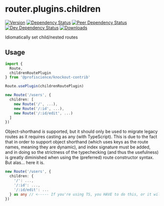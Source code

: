 # router.plugins.children

[![Version][npm-version-shield]][npm]
[![Dependency Status][david-dm-shield]][david-dm]
[![Peer Dependency Status][david-dm-peer-shield]][david-dm-peer]
[![Dev Dependency Status][david-dm-dev-shield]][david-dm-dev]
[![Downloads][npm-stats-shield]][npm-stats]

[david-dm]: https://david-dm.org/Profiscience/knockout-contrib?path=packages/router.plugins.children
[david-dm-shield]: https://david-dm.org/Profiscience/knockout-contrib/status.svg?path=packages/router.plugins.children
[david-dm-peer]: https://david-dm.org/Profiscience/knockout-contrib?path=packages/router.plugins.children&type=peer
[david-dm-peer-shield]: https://david-dm.org/Profiscience/knockout-contrib/peer-status.svg?path=packages/router.plugins.children
[david-dm-dev]: https://david-dm.org/Profiscience/knockout-contrib?path=packages/router.plugins.children&type=dev
[david-dm-dev-shield]: https://david-dm.org/Profiscience/knockout-contrib/dev-status.svg?path=packages/router.plugins.children
[npm]: https://www.npmjs.com/package/@profiscience/knockout-contrib-router-plugins-children
[npm-version-shield]: https://img.shields.io/npm/v/@profiscience/knockout-contrib-router-plugins-children.svg
[npm-stats]: http://npm-stat.com/charts.html?package=@profiscience/knockout-contrib-router-plugins-children&author=&from=&to=
[npm-stats-shield]: https://img.shields.io/npm/dt/@profiscience/knockout-contrib-router-plugins-children.svg?maxAge=2592000

Idiomatically set child/nested routes

## Usage

```typescript
import {
  Route,
  childrenRoutePlugin
} from '@profiscience/knockout-contrib'

Route.usePlugin(childrenRoutePlugin)

new Route('/users', {
  children: [
    new Route('/', ...),
    new Route('/:id', ...),
    new Route('/:id/edit', ...)
  ]
})
```

Object-shorthand _is_ supported, but it should only be used to migrate legacy routes as it requires casting as any (with TypeScript).
This is due to the fact that in order to support object shorthand (which uses keys as the route names, meaning they are dynamic), and
index signature must be added, and in doing so the strictness of the typechecking (and thus the usefulness) is greatly diminished when
using the (preferred) route constructor syntax. But alas... here it is.

```typescript
new Route('/users', {
  children: {
    '/': ...,
    '/:id': ...,
    '/:id/edit': ...
  } as any // <----- If you're using TS, you HAVE to do this, or it will not compile
})
```
